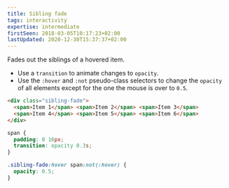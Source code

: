 ```yaml
---
title: Sibling fade
tags: interactivity
expertise: intermediate
firstSeen: 2018-03-05T10:17:23+02:00
lastUpdated: 2020-12-30T15:37:37+02:00
---
```


Fades out the siblings of a hovered item.

- Use a `transition` to animate changes to `opacity`.
- Use the `:hover` and `:not` pseudo-class selectors to change the `opacity` of all elements except for the one the mouse is over to `0.5`.

```html
<div class="sibling-fade">
  <span>Item 1</span> <span>Item 2</span> <span>Item 3</span>
  <span>Item 4</span> <span>Item 5</span> <span>Item 6</span>
</div>
```

```css
span {
  padding: 0 16px;
  transition: opacity 0.3s;
}

.sibling-fade:hover span:not(:hover) {
  opacity: 0.5;
}
```
